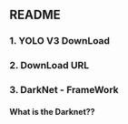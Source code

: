 ## README

### 1. YOLO V3 DownLoad



### 2. DownLoad URL


### 3. DarkNet - FrameWork


#### What is the Darknet??
